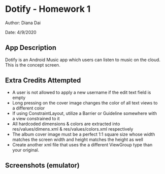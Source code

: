 # Dotify - Homework 1
Author: Diana Dai

Date: 4/9/2020

## App Description
Dotify is an Android Music app which users can listen to music on the cloud. This is the concept screen.

## Extra Credits Attempted
- A user is not allowed to apply a new username if the edit text field is empty
- Long pressing on the cover image changes the color of all text views to a different color
- If using ConstraintLayout, utilize a Barrier or Guideline somewhere with a view constrained to it
- All hardcoded dimensions & colors are extracted into res/values/dimens.xml & res/values/colors.xml respectively
- The album cover image must be a perfect 1:1 square size whose width matches the screen width and height matches the height as well
- Create another xml file that uses the a different ViewGroup type than your original.

## Screenshots (emulator)
